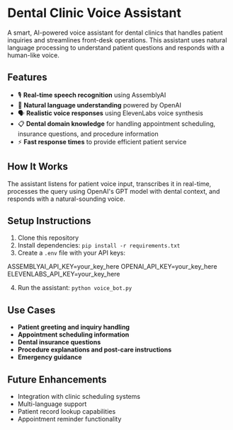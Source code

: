 # Dental Clinic Voice Assistant

A smart, AI-powered voice assistant for dental clinics that handles patient inquiries and streamlines front-desk operations. This assistant uses natural language processing to understand patient questions and responds with a human-like voice.

## Features

- 🎙️ **Real-time speech recognition** using AssemblyAI
- 🧠 **Natural language understanding** powered by OpenAI
- 🗣️ **Realistic voice responses** using ElevenLabs voice synthesis
- 📋 **Dental domain knowledge** for handling appointment scheduling, insurance questions, and procedure information
- ⚡ **Fast response times** to provide efficient patient service

## How It Works

The assistant listens for patient voice input, transcribes it in real-time, processes the query using OpenAI's GPT model with dental context, and responds with a natural-sounding voice.

## Setup Instructions

1. Clone this repository
2. Install dependencies: `pip install -r requirements.txt`
3. Create a `.env` file with your API keys:

ASSEMBLYAI_API_KEY=your_key_here
OPENAI_API_KEY=your_key_here
ELEVENLABS_API_KEY=your_key_here

4. Run the assistant: `python voice_bot.py`

## Use Cases

- **Patient greeting and inquiry handling**
- **Appointment scheduling information**
- **Dental insurance questions**
- **Procedure explanations and post-care instructions**
- **Emergency guidance**

## Future Enhancements

- Integration with clinic scheduling systems
- Multi-language support
- Patient record lookup capabilities
- Appointment reminder functionality
